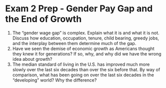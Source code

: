 # Exam 2 Prep - Gender Pay Gap and the End of Growth

1. The “gender wage gap” is complex. Explain what it is and what it is not. Discuss how education, occupation, tenure, child bearing, greedy jobs, and the interplay between them determine much of the gap.
2. Have we seen the demise of economic growth as Americans thought they knew it for generations? If so, why, and why did we have the wrong idea about growth?
3. The median standard of living in the U.S. has improved much more slowly over the last six decades than over the six before that. By way of comparison, what has been going on over the last six decades in the “developing” world? Why the difference?